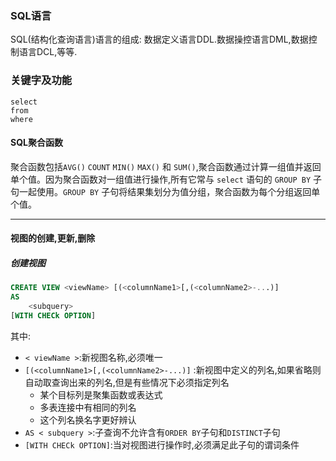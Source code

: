 ### SQL语言

SQL(结构化查询语言)语言的组成: 数据定义语言DDL.数据操控语言DML,数据控制语言DCL,等等.

### 关键字及功能
~~~
select
from
where
~~~


#### SQL聚合函数
聚合函数包括`AVG()` `COUNT` `MIN()` `MAX()` 和 `SUM()`,聚合函数通过计算一组值并返回单个值。因为聚合函数对一组值进行操作,所有它常与 `select` 语句的 `GROUP BY` 子句一起使用。`GROUP BY`  子句将结果集划分为值分组，聚合函数为每个分组返回单个值。
	
	
	
___

#### 视图的创建,更新,删除
##### 创建视图

``` sql
CREATE VIEW <viewName> [(<columnName1>[,(<columnName2>-...)]
AS
	<subquery>
[WITH CHECk OPTION]
```

其中:
- `< viewName >`:新视图名称,必须唯一
- `[(<columnName1>[,(<columnName2>-...)]` :新视图中定义的列名,如果省略则自动取查询出来的列名,但是有些情况下必须指定列名
	- 某个目标列是聚集函数或表达式
	- 多表连接中有相同的列名
	- 这个列名换名字更好辨认
- `AS < subquery >`:子查询不允许含有`ORDER BY`子句和`DISTINCT`子句
- `[WITH CHECk OPTION]`:当对视图进行操作时,必须满足此子句的谓词条件

